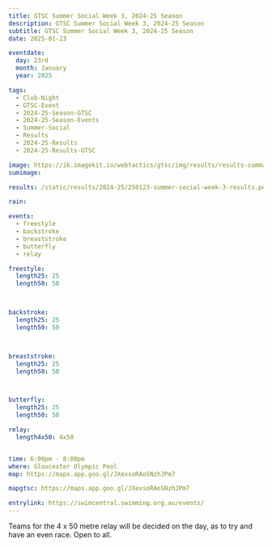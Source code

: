 ```yaml
---
title: GTSC Summer Social Week 3, 2024-25 Season
description: GTSC Summer Social Week 3, 2024-25 Season
subtitle: GTSC Summer Social Week 3, 2024-25 Season
date: 2025-01-23

eventdate:
  day: 23rd
  month: January
  year: 2025

tags:
  - Club-Night
  - GTSC-Event
  - 2024-25-Season-GTSC
  - 2024-25-Season-Events
  - Summer-Social
  - Results
  - 2024-25-Results
  - 2024-25-Results-GTSC

image: https://ik.imagekit.io/webtactics/gtsc/img/results/results-summary-26.jpg
sumimage: 

results: /static/results/2024-25/250123-summer-social-week-3-results.pdf

rain:

events:
  - freestyle
  - backstroke
  - breaststroke
  - butterfly
  - relay 

freestyle:
  length25: 25
  length50: 50



backstroke:
  length25: 25
  length50: 50



breaststroke:
  length25: 25
  length50: 50



butterfly:
  length25: 25
  length50: 50

relay:
  length4x50: 4x50


time: 6:00pm - 8:00pm
where: Gloucester Olympic Pool
map: https://maps.app.goo.gl/JXexsoRAoSNzhJPm7

mapgtsc: https://maps.app.goo.gl/JXexsoRAoSNzhJPm7

entrylink: https://swimcentral.swimming.org.au/events/
---
```


Teams for the 4 x 50 metre relay will be decided on the day, as to try and have an even race.
Open to all.